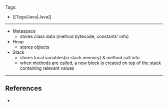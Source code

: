 Tags:
- [[Tags/Java|Java]]
---
- Metaspace
	- stores class data (method bytecode, constants' info)
- Heap
	- stores objects
- Stack
	- stores local variables(in stack memory) & method call info
	- when methods are called, a new block is created on top of the stack containing relevant values

---
## References
- 